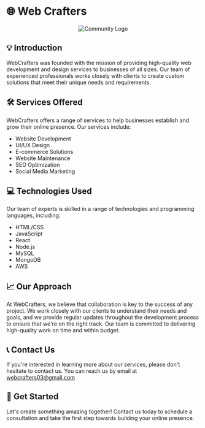 # 🌐 Web Crafters
<p align="center"><img src="https://avatars.githubusercontent.com/u/130030942?s=400&u=534948542b664bd7702a000a52435dda824ae7a0&v=4" alt="Community Logo" title="Forge Fight"></p>


## 💡 Introduction
WebCrafters was founded with the mission of providing high-quality web development and design services to businesses of all sizes. Our team of experienced professionals works closely with clients to create custom solutions that meet their unique needs and requirements.

## 🛠️ Services Offered
WebCrafters offers a range of services to help businesses establish and grow their online presence. Our services include:

- Website Development
- UI/UX Design
- E-commerce Solutions
- Website Maintenance
- SEO Optimization
- Social Media Marketing

## 💻 Technologies Used
Our team of experts is skilled in a range of technologies and programming languages, including:

- HTML/CSS
- JavaScript
- React
- Node.js
- MySQL
- MongoDB
- AWS

## 📈 Our Approach
At WebCrafters, we believe that collaboration is key to the success of any project. We work closely with our clients to understand their needs and goals, and we provide regular updates throughout the development process to ensure that we're on the right track. Our team is committed to delivering high-quality work on time and within budget.

## 📞 Contact Us
If you're interested in learning more about our services, please don't hesitate to contact us. You can reach us by email at webcrafters03@gmail.com

## 🌟 Get Started
Let's create something amazing together! Contact us today to schedule a consultation and take the first step towards building your online presence.


